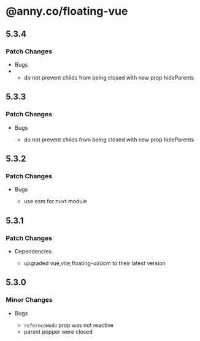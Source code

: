# @anny.co/floating-vue

## 5.3.4

### Patch Changes

- Bugs
- 
  - do not prevent childs from being closed with new prop hideParents

## 5.3.3

### Patch Changes

- Bugs

  - do not prevent childs from being closed with new prop hideParents

## 5.3.2

### Patch Changes

- Bugs

  - use esm for nuxt module

## 5.3.1

### Patch Changes

- Dependencies

  - upgraded vue,vite,floating-ui/dom to their latest version

## 5.3.0

### Minor Changes

- Bugs

  - `refernceNode` prop was not reactive
  - parent popper were closed
